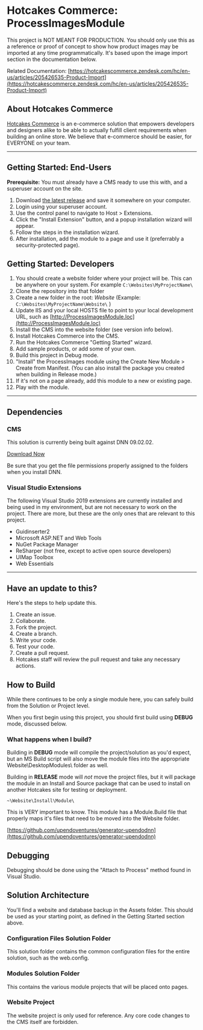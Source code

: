 # Hotcakes Commerce: ProcessImagesModule

This project is NOT MEANT FOR PRODUCTION. You should only use this as a reference or proof of concept to show how 
product images may be imported at any time programmatically.  It's based upon the image import section in the documentation below.

Related Documentation:  [https://hotcakescommerce.zendesk.com/hc/en-us/articles/205426535-Product-Import](https://hotcakescommerce.zendesk.com/hc/en-us/articles/205426535-Product-Import)

## About Hotcakes Commerce

[Hotcakes Commerce](https://hotcakes.org) is an e-commerce solution that empowers developers and designers alike to be able to actually fulfill 
client requirements when building an online store.  We believe that e-commerce should be easier, for EVERYONE on your team.

---

## Getting Started: End-Users

**Prerequisite:**  You must already have a CMS ready to use this with, and a superuser account on the site.

1. Download [the latest release](https://github.com/HotcakesCommerce/ProcessImagesModule/releases/latest) and save it somewhere on your computer.
2. Login using your superuser account.
3. Use the control panel to navigate to Host > Extensions.
4. Click the "Install Extension" button, and a popup installation wizard will appear.
5. Follow the steps in the installation wizard.
6. After installation, add the module to a page and use it (preferrably a security-protected page).

## Getting Started: Developers

1. You should create a website folder where your project will be. This can be anywhere on your system. For example `C:\Websites\MyProjectName\`  
2. Clone the repository into that folder  
3. Create a new folder in the root:  _Website_  (Example:  `C:\Websites\MyProjectName\Website\` )  
4. Update IIS and your local HOSTS file to point to your local development URL, such as [http://ProcessImagesModule.loc](http://ProcessImagesModule.loc)  
5. Install the CMS into the website folder (see version info below).  
6. Install Hotcakes Commerce into the CMS.  
7. Run the Hotcakes Commerce "Getting Started" wizard.  
8. Add sample products, or add some of your own.  
9. Build this project in Debug mode.  
10. "Install" the ProcessImages module using the Create New Module > Create from Manifest. (You can also install the package you created when building in Release mode.)  
11. If it's not on a page already, add this module to a new or existing page.  
12. Play with the module.  

---

## Dependencies

### CMS

This solution is currently being built against DNN 09.02.02.

[Download Now](https://hotcakescommerce.zendesk.com/hc/en-us/articles/208602886-Latest-Supported-CMS-Release)

Be sure that you get the file permissions properly assigned to the folders when you install DNN.

### Visual Studio Extensions

The following Visual Studio 2019 extensions are currently installed and being used in my environment, but are not 
necessary to work on the project.  There are more, but these are the only ones that are relevant to this project.

* Guidinserter2
* Microsoft ASP.NET and Web Tools
* NuGet Package Manager
* ReSharper (not free, except to active open source developers)
* UIMap Toolbox
* Web Essentials

---

## Have an update to this?

Here's the steps to help update this.

1. Create an issue.
2. Collaborate.
3. Fork the project.
4. Create a branch.
5. Write your code.
6. Test your code.
7. Create a pull request.
8. Hotcakes staff will review the pull request and take any necessary actions.

## How to Build

While there continues to be only a single module here, you can safely build from the Solution or Project level.

When you first begin using this project, you should first build using __DEBUG__ mode, discussed below.

### What happens when I build?

Building in __DEBUG__ mode will compile the project/solution as you'd expect, but an MS Build script will also 
move the module files into the appropriate Website\DesktopModules\ folder as well.  

Building in __RELEASE__ mode will _not_ move the project files, but it will package the module 
in an Install and Source package that can be used to install on another Hotcakes site for testing or deployment.

`~\Website\Install\Module\`

This is VERY important to know.  This module has a Module.Build file that properly maps it's 
files that need to be moved into the Website folder.

[https://github.com/upendoventures/generator-upendodnn](https://github.com/upendoventures/generator-upendodnn)

## Debugging

Debugging should be done using the "Attach to Process" method found in Visual Studio.

## Solution Architecture

You'll find a website and database backup in the Assets folder.  This should be used as your starting point, as defined in 
the Getting Started section above.

### Configuration Files Solution Folder

This solution folder contains the common configuration files for the entire solution, such as the web.config.

### Modules Solution Folder

This contains the various module projects that will be placed onto pages.

### Website Project

The website project is only used for reference.  Any core code changes to the CMS itself are forbidden.
